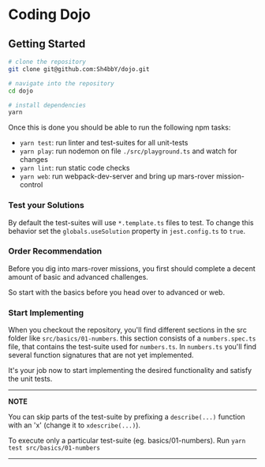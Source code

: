 Coding Dojo
===========

## Getting Started

```bash
# clone the repository
git clone git@github.com:Sh4bbY/dojo.git

# navigate into the repository
cd dojo

# install dependencies
yarn
```

Once this is done you should be able to run the following npm tasks:
- `yarn test`: run linter and test-suites for all unit-tests
- `yarn play`: run nodemon on file `./src/playground.ts` and watch for changes
- `yarn lint`: run static code checks
- `yarn web`: run webpack-dev-server and bring up mars-rover mission-control

### Test your Solutions

By default the test-suites will use `*.template.ts` files to test.
To change this behavior set the `globals.useSolution` property in `jest.config.ts` to `true`.


### Order Recommendation

Before you dig into mars-rover missions, you first should complete a decent amount of basic and advanced challenges.

So start with the basics before you head over to advanced or web.

### Start Implementing

When you checkout the repository, you'll find different sections in the src folder like `src/basics/01-numbers`.
this section consists of a `numbers.spec.ts` file, that contains the test-suite used for `numbers.ts`.
In `numbers.ts` you'll find several function signatures that are not yet implemented.

It's your job now to start implementing the desired functionality and satisfy the unit tests.

---
**NOTE**

You can skip parts of the test-suite by prefixing a `describe(...)` function with an 'x' (change it to `xdescribe(...)`).

To execute only a particular test-suite (eg. basics/01-numbers). Run `yarn test src/basics/01-numbers`

---
